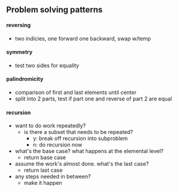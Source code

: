 ## Problem solving patterns

#### reversing
- two indicies, one forward one backward, swap w/temp

#### symmetry
- test two sides for equality

#### palindromicity
- comparison of first and last elements until center
- split into 2 parts, test if part one and reverse of part 2 are equal

#### recursion
- want to do work repeatedly?
  - is there a subset that needs to be repeated?
    - y: break off recursion into subproblem
    - n: do recursion now
- what's the base case? what happens at the elemental level?
  - return base case
- assume the work's almost done. what's the last case?
  - return last case
- any steps needed in between?
  - make it happen
